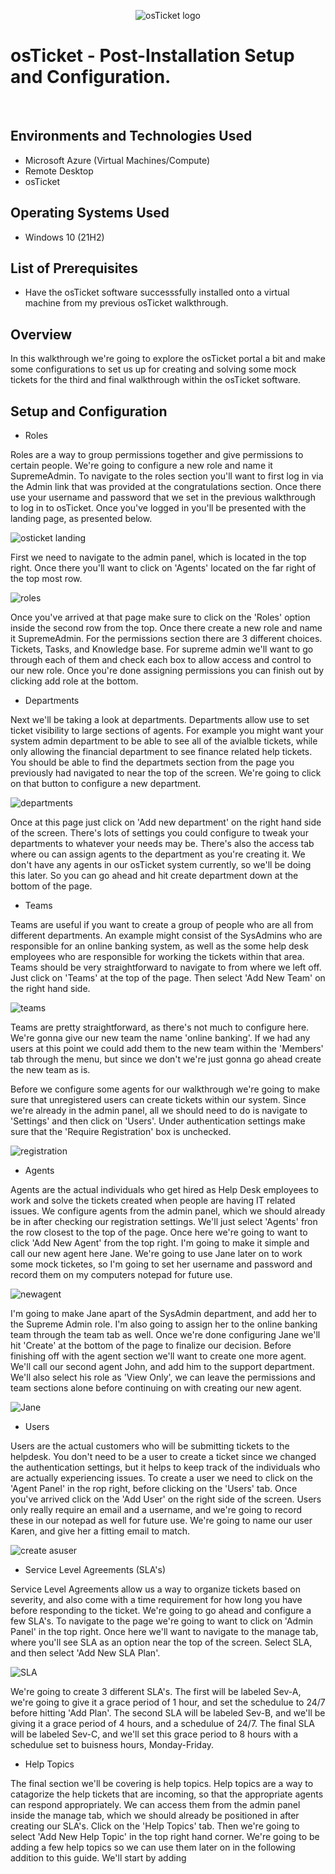<p align="center">
<img src="https://i.imgur.com/Clzj7Xs.png" alt="osTicket logo"/>
</p>

<h1>osTicket - Post-Installation Setup and Configuration.</h1>
<br />


<h2>Environments and Technologies Used</h2>

- Microsoft Azure (Virtual Machines/Compute)
- Remote Desktop
- osTicket

<h2>Operating Systems Used </h2>

- Windows 10</b> (21H2)

<h2>List of Prerequisites</h2>

- Have the osTicket software successsfully installed onto a virtual machine from my previous osTicket walkthrough. 
 
<h2>Overview</h2>

In this walkthrough we're going to explore the osTicket portal a bit and make some configurations to set us up for creating and solving some mock tickets for the third and final walkthrough within the osTicket software. 

<h2>Setup and Configuration</h2>

- Roles

Roles are a way to group permissions together and give permissions to certain people. We're going to configure a new role and name it SupremeAdmin. To navigate to the roles section you'll want to first log in via the Admin link that was provided at the congratulations section. Once there use your username and password that we set in the previous walkthrough to log in to osTicket. Once you've logged in you'll be presented with the landing page, as presented below. 

![osticket landing](https://github.com/user-attachments/assets/461846e7-7fef-40ee-b42a-f2cb084d1ee5)

First we need to navigate to the admin panel, which is located in the top right. Once there you'll want to click on 'Agents' located on the far right of the top most row. 

![roles](https://github.com/user-attachments/assets/033634a0-be6e-44cc-995e-eacb54f1f314)

Once you've arrived at that page make sure to click on the 'Roles' option inside the second row from the top. Once there create a new role and name it SupremeAdmin. For the permissions section there are 3 different choices. Tickets, Tasks, and Knowledge base. For supreme admin we'll want to go through each of them and check each box to allow access and control to our new role. Once you're done assigning permissions you can finish out by clicking add role at the bottom. 

- Departments

Next we'll be taking a look at departments. Departments allow use to set ticket visibility to large sections of agents. For example you might want your system admin department to be able to see all of the avialble tickets, while only allowing the financial department to see finance related help tickets. You should be able to find the departmets section from the page you previously had navigated to near the top of the screen. We're going to click on that button to configure a new department. 

![departments](https://github.com/user-attachments/assets/d99f1300-619d-498f-b7b1-fc70f3ad2085)

Once at this page just click on 'Add new department' on the right hand side of the screen. There's lots of settings you could configure to tweak your departments to whatever your needs may be. There's also the access tab where ou can assign agents to the department as you're creating it. We don't have any agents in our osTicket system currently, so we'll be doing this later. So you can go ahead and hit create department down at the bottom of the page. 

- Teams

Teams are useful if you want to create a group of people who are all from different departments. An example might consist of the SysAdmins who are responsible for an online banking system, as well as the some help desk employees who are responsible for working the tickets within that area. Teams should be very straightforward to navigate to from where we left off. Just click on 'Teams' at the top of the page. Then select 'Add New Team' on the right hand side. 

![teams](https://github.com/user-attachments/assets/73b9bd51-ae9c-48ae-aa29-21b2fbc9ebc2)

Teams are pretty straightforward, as there's not much to configure here. We're gonna give our new team the name 'online banking'. If we had any users at this point we could add them to the new team within the 'Members' tab through the menu, but since we don't we're just gonna go ahead create the new team as is. 

Before we configure some agents for our walkthrough we're going to make sure that unregistered users can create tickets within our system. Since we're already in the admin panel, all we should need to do is navigate to 'Settings' and then click on 'Users'. Under authentication settings make sure that the 'Require Registration' box is unchecked.

![registration](https://github.com/user-attachments/assets/5816b27e-3f77-4613-b399-186a711cac8a)

- Agents

Agents are the actual individuals who get hired as Help Desk employees to work and solve the tickets created when people are having IT related issues. We configure agents from the admin panel, which we should already be in after checking our registration settings. We'll just select 'Agents' fron the row closest to the top of the page. Once here we're going to want to click 'Add New Agent' from the top right. I'm going to make it simple and call our new agent here Jane. We're going to use Jane later on to work some mock ticketes, so I'm going to set her username and password and record them on my computers notepad for future use. 

![newagent](https://github.com/user-attachments/assets/83dd8e6c-c215-41b8-9f0c-a81985658d29)

I'm going to make Jane apart of the SysAdmin department, and add her to the Supreme Admin role. I'm also going to assign her to the online banking team through the team tab as well. Once we're done configuring Jane we'll hit 'Create' at the bottom of the page to finalize our decision. Before finishing off with the agent section we'll want to create one more agent. We'll call our second agent John, and add him to the support department. We'll also select his role as 'View Only', we can leave the permissions and team sections alone before continuing on with creating our new agent.

![Jane](https://github.com/user-attachments/assets/c23cdcf7-9bfd-4559-b952-4254f74b3062)

- Users

Users are the actual customers who will be submitting tickets to the helpdesk. You don't need to be a user to create a ticket since we changed the authentication settings, but it helps to keep track of the individuals who are actually experiencing issues. To create a user we need to click on the 'Agent Panel' in the rop right, before clicking on the 'Users' tab. Once you've arrived click on the 'Add User' on the right side of the screen. Users only really require an email and a username, and we're going to record these in our notepad as well for future use. We're going to name our user Karen, and give her a fitting email to match.

![create asuser](https://github.com/user-attachments/assets/c18172ac-4c85-4ca5-9899-ad94b313e7b2)

- Service Level Agreements (SLA's)

Service Level Agreements allow us a way to organize tickets based on severity, and also come with a time requirement for how long you have before responding to the ticket. We're going to go ahead and configure a few SLA's. To navigate to the page we're going to want to click on 'Admin Panel' in the top right. Once here we'll want to navigate to the manage tab, where you'll see SLA as an option near the top of the screen. Select SLA, and then select 'Add New SLA Plan'. 

![SLA](https://github.com/user-attachments/assets/f2c0ce3f-9695-4df0-be9c-acf92e5e35ac)

We're going to create 3 different SLA's. The first will be labeled Sev-A, we're going to give it a grace period of 1 hour, and set the schedulue to 24/7 before hitting 'Add Plan'. The second SLA will be labeled Sev-B, and we'll be giving it a grace period of 4 hours, and a schedulue of 24/7. The final SLA will be labeled Sev-C, and we'll set this grace period to 8 hours with a schedulue set to buisness hours, Monday-Friday.

- Help Topics

The final section we'll be covering is help topics. Help topics are a way to catagorize the help tickets that are incoming, so that the appropriate agents can respond appropriately. We can access them from the admin panel inside the manage tab, which we should already be positioned in after creating our SLA's. Click on the 'Help Topics' tab. Then we're going to select 'Add New Help Topic' in the top right hand corner. We're going to be adding a few help topics so we can use them later on in the following addition to this guide. We'll start by adding 





<br />

